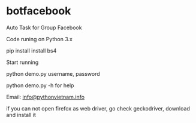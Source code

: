 # botfacebook

Auto Task for Group Facebook

Code runing on Python 3.x

pip install install bs4

Start running 

python demo.py username, password

python demo.py -h for help

Email: info@pythonvietnam.info

if you can not open firefox as web driver, go check geckodriver, download and install it
